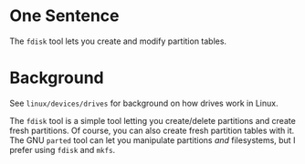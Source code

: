 # One Sentence
The `fdisk` tool lets you create and modify partition tables.

# Background
See `linux/devices/drives` for background on how drives work in Linux.

The `fdisk` tool is a simple tool letting you create/delete partitions and create
fresh partitions. Of course, you can also create fresh partition tables with it.
The GNU `parted` tool can let you manipulate partitions _and_ filesystems,
but I prefer using `fdisk` and `mkfs`.